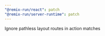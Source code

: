 ```yaml
---
"@remix-run/react": patch
"@remix-run/server-runtime": patch
---
```


Ignore pathless layout routes in action matches
